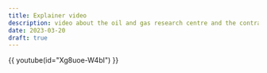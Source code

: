 ```yaml
---
title: Explainer video
description: video about the oil and gas research centre and the contract with TotalEnergies
date: 2023-03-20
draft: true
---
```


{{ youtube(id="Xg8uoe-W4bI") }}